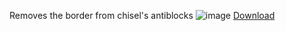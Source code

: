 Removes the border from chisel's antiblocks
![image](https://github.com/anonymouseMC/borderless-antiblock/assets/137281947/8b0e34e4-dcae-4397-bcae-381eac5a4be7)
<a href="https://codeload.github.com/anonymouseMC/borderless-antiblock/zip/refs/heads/master"> Download </a>

